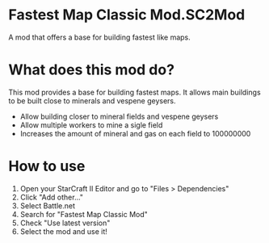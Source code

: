 # Fastest Map Classic Mod.SC2Mod
A mod that offers a base for building fastest like maps.

# What does this mod do?
This mod provides a base for building fastest maps. It allows main buildings to be built close to minerals and vespene geysers.

* Allow building closer to mineral fields and vespene geysers
* Allow multiple workers to mine a sigle field
* Increases the amount of mineral and gas on each field to 100000000

# How to use
1. Open your StarCraft II Editor and go to "Files > Dependencies"
2. Click "Add other..."
3. Select Battle.net
4. Search for "Fastest Map Classic Mod"
5. Check "Use latest version"
6. Select the mod and use it!

